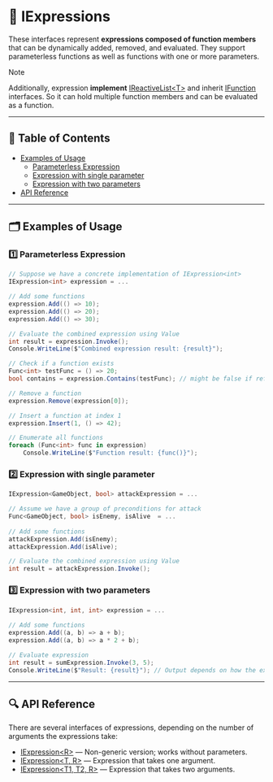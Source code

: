 # 🧩 IExpressions

These interfaces represent **expressions composed of function members** that can be dynamically added, removed, and
evaluated. They support parameterless functions as well as functions with one or more parameters.

> [!NOTE]  
> Additionally, expression **implement** [IReactiveList&lt;T&gt;](../Collections/IReactiveList.md)
> and inherit [IFunction](../Functions/IFunctions.md) interfaces.
> So it can hold multiple function members and can be evaluated as a function.

---

## 📑 Table of Contents

- [Examples of Usage](#-examples-of-usage)
    - [Parameterless Expression](#ex-1)
    - [Expression with single parameter](#ex-2)
    - [Expression with two parameters](#ex-3)
- [API Reference](#-api-reference)

---

## 🗂 Examples of Usage

<div id="ex-1"></div>

### 1️⃣ Parameterless Expression 

```csharp
// Suppose we have a concrete implementation of IExpression<int>
IExpression<int> expression = ...

// Add some functions
expression.Add(() => 10);
expression.Add(() => 20);
expression.Add(() => 30);

// Evaluate the combined expression using Value
int result = expression.Invoke();
Console.WriteLine($"Combined expression result: {result}");

// Check if a function exists
Func<int> testFunc = () => 20;
bool contains = expression.Contains(testFunc); // might be false if reference differs

// Remove a function
expression.Remove(expression[0]);

// Insert a function at index 1
expression.Insert(1, () => 42);

// Enumerate all functions
foreach (Func<int> func in expression)
    Console.WriteLine($"Function result: {func()}");
```

<div id="ex-2"></div>

### 2️⃣ Expression with single parameter

```csharp
IExpression<GameObject, bool> attackExpression = ...

// Assume we have a group of preconditions for attack
Func<GameObject, bool> isEnemy, isAlive  = ...
    
// Add some functions
attackExpression.Add(isEnemy);
attackExpression.Add(isAlive);

// Evaluate the combined expression using Value
int result = attackExpression.Invoke();
```

<div id="ex-3"></div>

### 3️⃣ Expression with two parameters

```csharp
IExpression<int, int, int> expression = ...
    
// Add some functions
expression.Add((a, b) => a + b);
expression.Add((a, b) => a * 2 + b);

// Evaluate expression
int result = sumExpression.Invoke(3, 5);
Console.WriteLine($"Result: {result}"); // Output depends on how the expression combines functions
```

---

## 🔍 API Reference

There are several interfaces of expressions, depending on the number of arguments the expressions take:

- [IExpression&lt;R&gt;](IExpression.md) — Non-generic version; works without parameters.
- [IExpression&lt;T, R&gt;](IExpression%601.md) — Expression that takes one argument.
- [IExpression&lt;T1, T2, R&gt;](IExpression%602.md) — Expression that takes two arguments.
